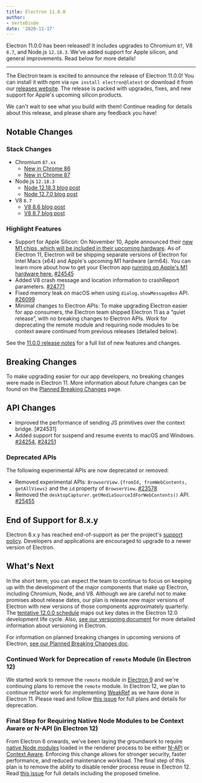 ```yaml
---
title: Electron 11.0.0
author:
- VerteDinde
date: '2020-11-17'
---
```


Electron 11.0.0 has been released! It includes upgrades to Chromium `87`, V8 `8.7`, and Node.js `12.18.3`. We've added support for Apple silicon, and general improvements. Read below for more details!

---

The Electron team is excited to announce the release of Electron 11.0.0! You can install it with npm via `npm install electron@latest` or download it from our [releases website](https://electronjs.org/releases/stable). The release is packed with upgrades, fixes, and new support for Apple's upcoming silicon products. 

We can't wait to see what you build with them! Continue reading for details about this release, and please share any feedback you have!

## Notable Changes

### Stack Changes

* Chromium `87.xx`
    * [New in Chrome 86](https://developers.google.com/web/updates/2020/10/nic86)
    * [New in Chrome 87]()
* Node.js `12.18.3`
    * [Node 12.18.3 blog post](https://nodejs.org/en/blog/release/v12.18.3/)
    * [Node 12.7.0 blog post](https://nodejs.org/en/blog/release/v12.17.0/)
* V8 `8.7`
    * [V8 8.6 blog post](https://v8.dev/blog/v8-release-86)
    * [V8 8.7 blog post](https://v8.dev/blog/v8-release-87)

### Highlight Features

* Support for Apple Silicon: On November 10, Apple announced their [new M1 chips, which will be included in their upcoming hardware](https://www.apple.com/newsroom/2020/11/apple-unleashes-m1/). As of Electron 11, Electron will be shipping separate versions of Electron for Intel Macs (x64) and Apple's upcoming M1 hardware (arm64). You can learn more about how to get your Electron app [running on Apple's M1 hardware here.](https://www.electronjs.org/blog/apple-silicon) [#24545](https://github.com/electron/electron/pull/24545)
* Added V8 crash message and location information to crashReport parameters. [#24771](https://github.com/electron/electron/pull/24771)
* Fixed memory leak on macOS when using `dialog.showMessageBox` API. [#26099](https://github.com/electron/electron/pull/26099)
* Minimal changes to Electron APIs: To make upgrading Electron easier for app consumers, the Electron team shipped Electron 11 as a “quiet release”, with no breaking changes to Electron APIs. Work for deprecating the remote module and requiring node modules to be context aware continued from previous releases (detailed below).

See the [11.0.0 release notes](https://github.com/electron/electron/releases/tag/v11.0.0) for a full list of new features and changes.

## Breaking Changes

To make upgrading easier for our app developers, no breaking changes were made in Electron 11. More information about future changes can be found on the [Planned Breaking Changes](https://github.com/electron/electron/blob/master/docs/breaking-changes.md) page.

## API Changes

* Improved the performance of sending JS primitives over the context bridge. [#24531]
* Added support for suspend and resume events to macOS and Windows. [#24254](https://github.com/electron/electron/pull/24254), [#24251](https://github.com/electron/electron/pull/24251)

### Deprecated APIs

The following experimental APIs are now deprecated or removed:

* Removed experimental APIs: `BrowserView.{fromId, fromWebContents, getAllViews}` and the `id` property of `BrowserView`. [#23578](https://github.com/electron/electron/pull/23578) 
* Removed the `desktopCapturer.getMediaSourceIdForWebContents()` API. [#25455](https://github.com/electron/electron/pull/25455)

## End of Support for 8.x.y

Electron 8.x.y has reached end-of-support as per the project's [support policy](https://electronjs.org/docs/tutorial/support#supported-versions). Developers and applications are encouraged to upgrade to a newer version of Electron.

## What's Next

In the short term, you can expect the team to continue to focus on keeping up with the development of the major components that make up Electron, including Chromium, Node, and V8. Although we are careful not to make promises about release dates, our plan is release new major versions of Electron with new versions of those components approximately quarterly. The [tentative 12.0.0 schedule](https://electronjs.org/docs/tutorial/electron-timelines) maps out key dates in the Electron 12.0 development life cycle. Also, [see our versioning document](https://electronjs.org/docs/tutorial/electron-versioning) for more detailed information about versioning in Electron.

For information on planned breaking changes in upcoming versions of Electron, [see our Planned Breaking Changes doc](https://github.com/electron/electron/blob/master/docs/breaking-changes.md).

### Continued Work for Deprecation of `remote` Module (in Electron 12)
We started work to remove the `remote` module in [Electron 9](https://www.electronjs.org/blog/electron-9-0) and we're continuing plans to remove the `remote` module. In Electron 12, we plan to continue refactor work for implementing [WeakRef](https://v8.dev/features/weak-references) as we have done in Electron 11. Please read and follow [this issue](https://github.com/electron/electron/issues/21408) for full plans and details for deprecation.

### Final Step for Requiring Native Node Modules to be Context Aware or N-API (in Electron 12)
From Electron 6 onwards, we've been laying the groundwork to require [native Node modules](https://nodejs.org/api/addons.html) loaded in the renderer process to be either [N-API](https://nodejs.org/api/n-api.html) or [Context Aware](https://nodejs.org/api/addons.html#addons_context_aware_addons). Enforcing this change allows for stronger security, faster performance, and reduced maintenance workload. The final step of this plan is to remove the ability to disable render process reuse in Electron 12. Read [this issue](https://github.com/electron/electron/issues/18397) for full details including the proposed timeline.
